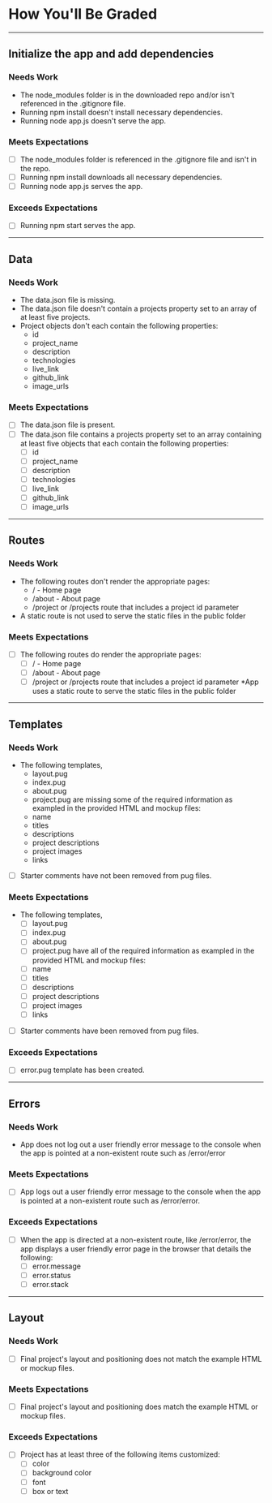 # How You'll Be Graded

---

## Initialize the app and add dependencies

### Needs Work

- The node_modules folder is in the downloaded repo and/or isn't referenced in the .gitignore file.
- Running npm install doesn't install necessary dependencies.
- Running node app.js doesn't serve the app.

### Meets Expectations

- [ ] The node_modules folder is referenced in the .gitignore file and isn't in the repo.
- [ ] Running npm install downloads all necessary dependencies.
- [ ] Running node app.js serves the app.

### Exceeds Expectations

- [ ] Running npm start serves the app.

---

## Data

### Needs Work

- The data.json file is missing.
- The data.json file doesn't contain a projects property set to an array of at least five projects.
- Project objects don't each contain the following properties:
  - id
  - project_name
  - description
  - technologies
  - live_link
  - github_link
  - image_urls

### Meets Expectations

- [ ] The data.json file is present.
- [ ] The data.json file contains a projects property set to an array containing at least five objects that each contain the following properties:
  - [ ] id
  - [ ] project_name
  - [ ] description
  - [ ] technologies
  - [ ] live_link
  - [ ] github_link
  - [ ] image_urls

---

## Routes

### Needs Work

- The following routes don't render the appropriate pages:
  - / - Home page
  - /about - About page
  - /project or /projects route that includes a project id parameter
- A static route is not used to serve the static files in the public folder

### Meets Expectations

- [ ] The following routes do render the appropriate pages:
  - [ ]  / - Home page
  - [ ] /about - About page
  - [ ] /project or /projects route that includes a project id parameter *App uses a static route to serve the static files in the public folder

---

## Templates

### Needs Work

- The following templates,
  - layout.pug
  - index.pug
  - about.pug
  - project.pug are missing some of the required information as exampled in the provided HTML and mockup files:
  - name
  - titles
  - descriptions
  - project descriptions
  - project images
  - links
- [ ] Starter comments have not been removed from pug files.

### Meets Expectations

- The following templates,
  - [ ] layout.pug
  - [ ] index.pug
  - [ ] about.pug
  - [ ] project.pug have all of the required information as exampled in the provided HTML and mockup files:
  - [ ] name
  - [ ] titles
  - [ ] descriptions
  - [ ] project descriptions
  - [ ] project images
  - [ ] links
- [ ] Starter comments have been removed from pug files.

### Exceeds Expectations

- [ ] error.pug template has been created.

---

## Errors

### Needs Work

- App does not log out a user friendly error message to the console when the app is pointed at a non-existent route such as /error/error

### Meets Expectations

- [ ] App logs out a user friendly error message to the console when the app is pointed at a non-existent route such as /error/error.

### Exceeds Expectations

- [ ] When the app is directed at a non-existent route, like /error/error, the app displays a user friendly error page in the browser that details the following:
  - [ ] error.message
  - [ ] error.status
  - [ ] error.stack

---

## Layout

### Needs Work

- [ ] Final project's layout and positioning does not match the example HTML or mockup files.

### Meets Expectations

- [ ] Final project's layout and positioning does match the example HTML or mockup files.

### Exceeds Expectations

- [ ] Project has at least three of the following items customized:
  - [ ] color
  - [ ] background color
  - [ ] font
  - [ ] box or text
